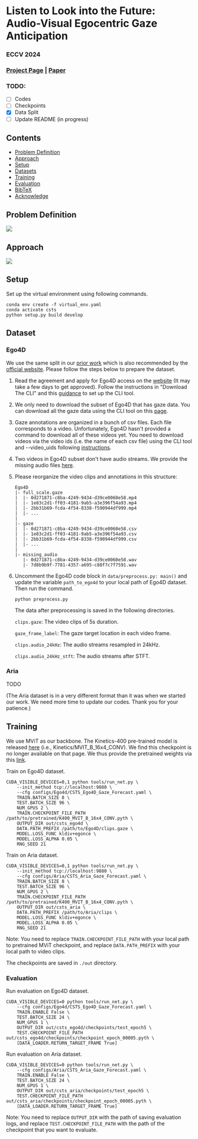 # Listen to Look into the Future: Audio-Visual Egocentric Gaze Anticipation

### ECCV 2024

### [Project Page](https://bolinlai.github.io/CSTS-EgoGazeAnticipation/) | [Paper](https://arxiv.org/pdf/2305.03907)



### TODO:

- [ ] Codes
- [ ] Checkpoints
- [x] Data Split
- [ ] Update README (in progress)

## Contents
- [Problem Definition](#problem-definition)
- [Approach](#approach)
- [Setup](#setup)
- [Datasets](#dataset)
- [Training](#training)
- [Evaluation](#evaluation)
- [BibTeX](#bibtex)
- [Acknowledge](#acknowledgement)


## Problem Definition

 <img src='https://bolinlai.github.io/CSTS-EgoGazeAnticipation/figures/teaser.png'/>


## Approach

 <img src='https://bolinlai.github.io/CSTS-EgoGazeAnticipation/figures/method.png'/>


## Setup

Set up the virtual environment using following commands.

```shell
conda env create -f virtual_env.yaml
conda activate csts
python setup.py build develop
```

## Dataset

### Ego4D

We use the same split in our [prior work](https://github.com/BolinLai/GLC/blob/main/slowfast/datasets/DATASET.md) which is also recommended by the [official website](https://ego4d-data.org/docs/data/gaze/). Please follow the steps below to prepare the dataset. 

1. Read the agreement and apply for Ego4D access on the [website](https://ego4d-data.org/docs/start-here/) (It may take a few days to get approved). Follow the instructions in "Download The CLI" and this [guidance](https://github.com/facebookresearch/Ego4d/blob/main/ego4d/cli/README.md) to set up the CLI tool.


2. We only need to download the subset of Ego4D that has gaze data. You can download all the gaze data using the CLI tool on this [page](https://github.com/facebookresearch/Ego4d/blob/main/ego4d/cli/README.md).


3. Gaze annotations are organized in a bunch of csv files. Each file corresponds to a video. Unfortunately, Ego4D hasn't provided a command to download all of these videos yet. You need to download videos via the video ids (i.e. the name of each csv file) using the CLI tool and --video_uids following [instructions](https://ego4d-data.org/docs/CLI/).


4. Two videos in Ego4D subset don't have audio streams. We provide the missing audio files [here](https://drive.google.com/drive/folders/1iZuuRiflog9AazCtLXa9PbIYg-S3vENs?usp=drive_link).


5. Please reorganize the video clips and annotations in this structure:

    ```
    Ego4D
    |- full_scale.gaze
    |  |- 0d271871-c8ba-4249-9434-d39ce0060e58.mp4
    |  |- 1e83c2d1-ff03-4181-9ab5-a3e396f54a93.mp4
    |  |- 2bb31b69-fcda-4f54-8338-f590944df999.mp4
    |  |- ...
    |
    |- gaze
    |  |- 0d271871-c8ba-4249-9434-d39ce0060e58.csv
    |  |- 1e83c2d1-ff03-4181-9ab5-a3e396f54a93.csv
    |  |- 2bb31b69-fcda-4f54-8338-f590944df999.csv
    |  |- ...
    |
    |- missing_audio
       |- 0d271871-c8ba-4249-9434-d39ce0060e58.wav
       |- 7d8b9b9f-7781-4357-a695-c88f7c7f7591.wav
    ```

6. Uncomment the Ego4D code block in `data/preprocess.py: main()` and update the variable `path_to_ego4d` to your local path of Ego4D dataset. Then run the command.

    ```shell
    python preprocess.py
    ```
   The data after preprocessing is saved in the following directories.

   `clips.gaze`: The video clips of 5s duration.

   `gaze_frame_label`: The gaze target location in each video frame.

   `clips.audio_24kHz`: The audio streams resampled in 24kHz.

   `clips.audio_24kHz_stft`: The audio streams after STFT.

### Aria

TODO

(The Aria dataset is in a very different format than it was when we started our work. We need more time to update our codes. Thank you for your patience.)


## Training

We use MViT as our backbone. The Kinetics-400 pre-trained model is released [here](https://github.com/facebookresearch/SlowFast/blob/main/MODEL_ZOO.md) (i.e., Kinetics/MVIT_B_16x4_CONV). We find this checkpoint is no longer available on that page. We thus provide the pretrained weights via this [link](https://drive.google.com/file/d/1cZjY9jK7urPxvZfYumIVVVvdXLmVsiJk/view?usp=drive_link).

Train on Ego4D dataset.

```shell
CUDA_VISIBLE_DEVICES=0,1 python tools/run_net.py \
    --init_method tcp://localhost:9880 \
    --cfg configs/Ego4d/CSTS_Ego4D_Gaze_Forecast.yaml \
    TRAIN.BATCH_SIZE 8 \
    TEST.BATCH_SIZE 96 \
    NUM_GPUS 2 \
    TRAIN.CHECKPOINT_FILE_PATH /path/to/pretrained/K400_MVIT_B_16x4_CONV.pyth \
    OUTPUT_DIR out/csts_ego4d \
    DATA.PATH_PREFIX /path/to/Ego4D/clips.gaze \
    MODEL.LOSS_FUNC kldiv+egonce \
    MODEL.LOSS_ALPHA 0.05 \
    RNG_SEED 21
```

Train on Aria dataset.

```shell
CUDA_VISIBLE_DEVICES=0,1 python tools/run_net.py \
    --init_method tcp://localhost:9880 \
    --cfg configs/Aria/CSTS_Aria_Gaze_Forecast.yaml \
    TRAIN.BATCH_SIZE 8 \
    TEST.BATCH_SIZE 96 \
    NUM_GPUS 2 \
    TRAIN.CHECKPOINT_FILE_PATH /path/to/pretrained/K400_MVIT_B_16x4_CONV.pyth \
    OUTPUT_DIR out/csts_aria \
    DATA.PATH_PREFIX /path/to/Aria/clips \
    MODEL.LOSS_FUNC kldiv+egonce \
    MODEL.LOSS_ALPHA 0.05 \
    RNG_SEED 21
```

Note: You need to replace `TRAIN.CHECKPOINT_FILE_PATH` with your local path to pretrained MViT checkpoint, and replace `DATA.PATH_PREFIX` with your local path to video clips.

The checkpoints are saved in `./out` directory.


### Evaluation

Run evaluation on Ego4D dataset.

```shell
CUDA_VISIBLE_DEVICES=0 python tools/run_net.py \
    --cfg configs/Ego4d/CSTS_Ego4D_Gaze_Forecast.yaml \
    TRAIN.ENABLE False \
    TEST.BATCH_SIZE 24 \
    NUM_GPUS 1 \
    OUTPUT_DIR out/csts_ego4d/checkpoints/test_epoch5 \
    TEST.CHECKPOINT_FILE_PATH out/csts_ego4d/checkpoints/checkpoint_epoch_00005.pyth \
    [DATA_LOADER.RETURN_TARGET_FRAME True]
```

Run evaluation on Aria dataset.

```shell
CUDA_VISIBLE_DEVICES=0 python tools/run_net.py \
    --cfg configs/Aria/CSTS_Aria_Gaze_Forecast.yaml \
    TRAIN.ENABLE False \
    TEST.BATCH_SIZE 24 \
    NUM_GPUS 1 \
    OUTPUT_DIR out/csts_aria/checkpoints/test_epoch5 \
    TEST.CHECKPOINT_FILE_PATH out/csts_aria/checkpoints/checkpoint_epoch_00005.pyth \
    [DATA_LOADER.RETURN_TARGET_FRAME True]
```

Note: You need to replace `OUTPUT_DIR` with the path of saving evaluation logs, and replace `TEST.CHECKPOINT_FILE_PATH` with the path of the checkpoint that you want to evaluate.

